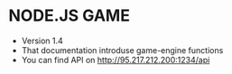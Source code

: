 # NODE.JS GAME

* Version 1.4
* That documentation introduse game-engine functions
* You can find API on http://95.217.212.200:1234/api
